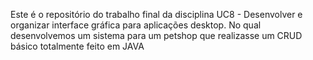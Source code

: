 Este é o repositório do trabalho final da disciplina UC8 - Desenvolver e organizar interface gráfica para aplicações desktop. 
No qual desenvolvemos um sistema para um petshop que realizasse um CRUD básico totalmente feito em JAVA 
